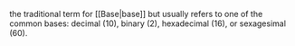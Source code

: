 the traditional term for [[Base|base]] but usually refers to one of the common bases: decimal (10), binary (2), hexadecimal (16), or sexagesimal (60).